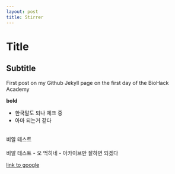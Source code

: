 ```yaml
---
layout: post
title: Stirrer
---
```


# Title

## Subtitle

First post on my Github Jekyll page on the first day of the BioHack Academy

**bold**

- 한국말도 되나 체크 중
- 아마 되는거 같다
<br>
비알 테스트
<br>
<br>
비알 테스트
- 오 먹히네
- 아카이브만 잘하면 되겠다

[link to google](www.google.com)

